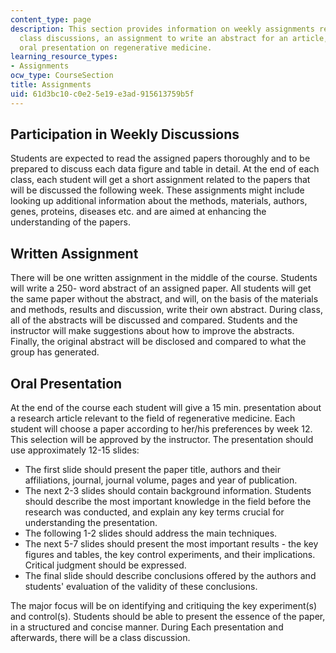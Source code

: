 ```yaml
---
content_type: page
description: This section provides information on weekly assignments related to the
  class discussions, an assignment to write an abstract for an article, and an assigned
  oral presentation on regenerative medicine.
learning_resource_types:
- Assignments
ocw_type: CourseSection
title: Assignments
uid: 61d3bc10-c0e2-5e19-e3ad-915613759b5f
---
```


Participation in Weekly Discussions
-----------------------------------

Students are expected to read the assigned papers thoroughly and to be prepared to discuss each data figure and table in detail. At the end of each class, each student will get a short assignment related to the papers that will be discussed the following week. These assignments might include looking up additional information about the methods, materials, authors, genes, proteins, diseases etc. and are aimed at enhancing the understanding of the papers.

Written Assignment
------------------

There will be one written assignment in the middle of the course. Students will write a 250- word abstract of an assigned paper. All students will get the same paper without the abstract, and will, on the basis of the materials and methods, results and discussion, write their own abstract. During class, all of the abstracts will be discussed and compared. Students and the instructor will make suggestions about how to improve the abstracts. Finally, the original abstract will be disclosed and compared to what the group has generated.

Oral Presentation
-----------------

At the end of the course each student will give a 15 min. presentation about a research article relevant to the field of regenerative medicine. Each student will choose a paper according to her/his preferences by week 12. This selection will be approved by the instructor. The presentation should use approximately 12-15 slides:

*   The first slide should present the paper title, authors and their affiliations, journal, journal volume, pages and year of publication.
*   The next 2-3 slides should contain background information. Students should describe the most important knowledge in the field before the research was conducted, and explain any key terms crucial for understanding the presentation.
*   The following 1-2 slides should address the main techniques.
*   The next 5-7 slides should present the most important results - the key figures and tables, the key control experiments, and their implications. Critical judgment should be expressed.
*   The final slide should describe conclusions offered by the authors and students' evaluation of the validity of these conclusions.

The major focus will be on identifying and critiquing the key experiment(s) and control(s). Students should be able to present the essence of the paper, in a structured and concise manner. During Each presentation and afterwards, there will be a class discussion.